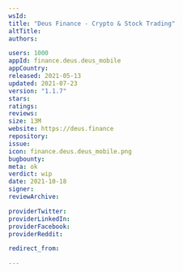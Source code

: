```yaml
---
wsId: 
title: "Deus Finance - Crypto & Stock Trading"
altTitle: 
authors:

users: 1000
appId: finance.deus.deus_mobile
appCountry: 
released: 2021-05-13
updated: 2021-07-23
version: "1.1.7"
stars: 
ratings: 
reviews: 
size: 13M
website: https://deus.finance
repository: 
issue: 
icon: finance.deus.deus_mobile.png
bugbounty: 
meta: ok
verdict: wip
date: 2021-10-18
signer: 
reviewArchive:

providerTwitter: 
providerLinkedIn: 
providerFacebook: 
providerReddit: 

redirect_from:

---
```


